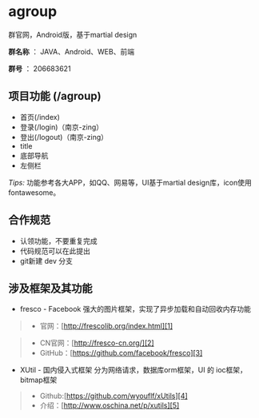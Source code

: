 # agroup
群官网，Android版，基于martial design

**群名称** ： JAVA、Android、WEB、前端

**群号** ： 206683621

## 项目功能 (/agroup)

- 首页(/index)
- 登录(/login)（南京-zing）
- 登出(/logout)（南京-zing）
- title
- 底部导航
- 左侧栏

*Tips:* 功能参考各大APP，如QQ、网易等，UI基于martial design库，icon使用fontawesome。

## 合作规范

- 认领功能，不要重复完成
- 代码规范可以在此提出
- git新建 dev 分支

## 涉及框架及其功能
* fresco - Facebook 强大的图片框架，实现了异步加载和自动回收内存功能
> * 官网：[http://frescolib.org/index.html][1]

> * CN官网：[http://fresco-cn.org/][2]
> * GitHub：[https://github.com/facebook/fresco][3]

- XUtil - 国内侵入式框架 分为网络请求，数据库orm框架，UI 的 ioc框架，bitmap框架

> * Github:[https://github.com/wyouflf/xUtils][4]
> * 介绍：[http://www.oschina.net/p/xutils][5]


[1]:	http://frescolib.org/index.html
[2]:	http://fresco-cn.org/
[3]:	https://github.com/facebook/fresco
[4]:	https://github.com/wyouflf/xUtils
[5]:	http://www.oschina.net/p/xutils